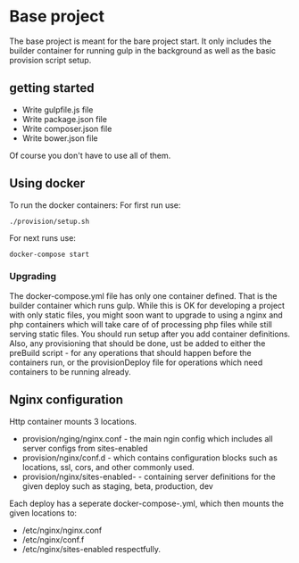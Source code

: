 # Base project

The base project is meant for the bare project start. It only includes the
builder container for running gulp in the background as well as the basic
provision script setup.

## getting started

* Write gulpfile.js file
* Write package.json file
* Write composer.json file
* Write bower.json file

Of course you don't have to use all of them.

## Using docker

To run the docker containers: For first run use:
```
./provision/setup.sh
```
For next runs use:
```
docker-compose start
```

### Upgrading
The docker-compose.yml file has only one container defined. That is the
builder container which runs gulp. While this is OK for developing a project with only static files, you might soon want to upgrade to using a nginx and php containers
which will take care of of processing php files while still serving static
files. You should run setup after you add container definitions.
Also, any provisioning that should be done, ust be added to either the preBuild
script - for any operations that should happen before the containers run, or
the provisionDeploy file for operations which need containers to be running
already.

## Nginx configuration
Http container mounts 3 locations.
* provision/nging/nginx.conf - the main ngin config which includes all server
 configs from sites-enabled
* provision/nginx/conf.d - which contains configuration blocks such as
locations, ssl, cors, and other commonly used.
* provision/nginx/sites-enabled-<deploy> - containing server definitions for
 the given deploy such as staging, beta, production, dev

Each deploy has a seperate docker-compose-<deploy>.yml, which then mounts the
given locations to:
* /etc/nginx/nginx.conf
* /etc/nginx/conf.f
* /etc/nginx/sites-enabled
respectfully.
